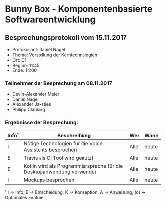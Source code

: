 # Bunny Box - Komponentenbasierte Softwareentwicklung

## Besprechungsprotokoll vom 15.11.2017
* Protokollant: Daniel Nagel
* Thema: Vorstellung der Kerntechnologien
* Ort: C1
* Beginn: 11:45
* Ende: 14:00

### Teilnehmer der Besprechung am 08.11.2017
* Devin-Alexander Meier
* Daniel Nagel
* Alexander Jaksties
* Philipp Clausing

### Ergebnisse der Besprechung:

Info¹ | Beschreibung | Wer | Wann
----- | ------------ | --- | ----
I | Nötige Technologien für die Voice Assistents besprochen | Alle | heute
E | Travis als CI Tool wird genutzt | Alle | heute
E | Kotlin wird als Programmiersprache für die Desktopanwendung verwendet | Alle | heute
I | Mockups besprochen | Alle | heute

¹ I -> Info, E -> Entscheidung, K -> Konzeption, A -> Anweisung, (o) -> Optionales Feature
